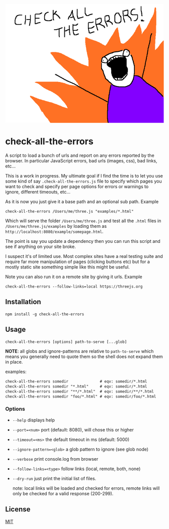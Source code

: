 ![](https://github.com/greggman/check-all-the-errors/raw/master/check-all-the-errors.png)

# check-all-the-errors

A script to load a bunch of urls and report on any errors reported by the
browser. In particular JavaScript errors, bad urls (images, css), bad links,
etc...

This is a work in progress. My ultimate goal if I find the time
is to let you use some kind of say `.check-all-the-errors.js` file
to specify which pages you want to check and specify per page options
for errors or warnings to ignore, different timeouts, etc...

As it is now you just give it a base path and an optional sub path. Example

```
check-all-the-errors /Users/me/three.js "examples/*.html"
```

Which will serve the folder `/Users/me/three.js` and test all the
`.html` files in `/Users/me/three.js/examples` by loading them as
`http://localhost:8080/example/somepage.html`.

The point is say you update a dependency then you can run this script
and see if anything on your site broke.

I suspect it's of limited use. Most complex sites have a real testing
suite and require far more manipulation of pages (clicking buttons etc)
but for a mostly static site something simple like this might be useful.

Note you can also run it on a remote site by giving it urls. Example

```
check-all-the-errors --follow-links=local https://threejs.org
```

## Installation

```
npm install -g check-all-the-errors
```

## Usage

```
check-all-the-errors [options] path-to-serve [...glob]
```

**NOTE**: all globs and ignore-patterns are relative to `path-to-serve`
which means you generally need to quote them so the shell does not
expand them in place.

examples:

```
check-all-the-errors somedir              # eqv: somedir/*.html
check-all-the-errors somedir "*.html"     # eqv: somedir/*.html
check-all-the-errors somedir "**/*.html"  # eqv: somedir/**/*.html
check-all-the-errors somedir "foo/*.html" # eqv: somedir/foo/*.html
```

### Options

* `--help` displays help
* `--port=<num>` port (default: 8080), will chose this or higher
* `--timeout=<ms>` the default timeout in ms (default: 5000)
* `--ignore-pattern=<glob>` a glob pattern to ignore (see glob node)
* `--verbose` print console.log from browser
* `--follow-links=<type>` follow links (local, remote, both, none)
* `--dry-run` just print the initial list of files.

  note: local links will be loaded and checked for errors,
  remote links will only be checked for a valid response (200-299).

## License

[MIT](LICENSE.md)
